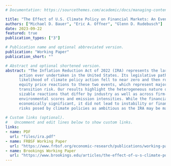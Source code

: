 ```yaml
---
# Documentation: https://sourcethemes.com/academic/docs/managing-content/

title: "The Effect of U.S. Climate Policy on Financial Markets: An Event Study of the Inflation Reduction Act"
authors: ["Michael D. Bauer", "Eric A. Offner", "Glenn D. Rudebusch"]
date: 2023-09-22
featured: true
publication_types: ["3"]

# Publication name and optional abbreviated version.
publication: "Working Paper"
publication_short: ""

# Abstract and optional shortened version.
abstract: "The Inflation Reduction Act of 2022 (IRA) represents the largest climate policy
      action ever undertaken in the United States. Its legislative path was marked by two abrupt shifts as the
      likelihood of climate policy action fell to near zero and then rose to near certainty.  We investigate
      equity price reactions to these two events, which represent major realizations of climate policy
      transition risk. Our results highlight the heterogeneous nature of climate policy risk exposure. We find
      sizable reactions that differ by industry as well as across firm-level measures of greenness such as
      environmental scores and emission intensities. While the financial market response to the IRA was
      economically significant, it did not lead to instability or financial stress, suggesting that transition
      risks posed by climate policies as ambitious as the IRA may be manageable."
      
# Custom links (optional).
#   Uncomment and edit lines below to show custom links.
links:
- name: PDF
  url: "files/ira.pdf"
- name: FRBSF Working Paper
  url: "https://www.frbsf.org/economic-research/publications/working-papers/2023/30/"
- name: Brookings Working Paper
  url: "https://www.brookings.edu/articles/the-effect-of-u-s-climate-policy-on-financial-markets-an-event-study-of-the-inflation-reduction-act/"
---
```

